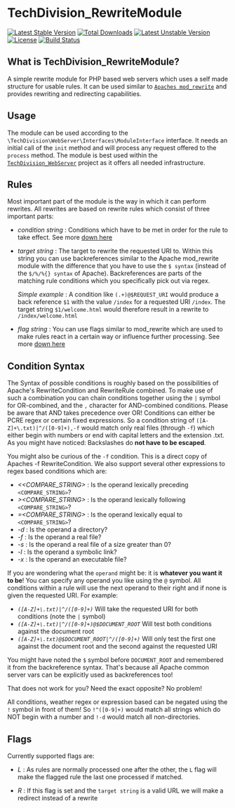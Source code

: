 TechDivision_RewriteModule
==========================

[![Latest Stable Version](https://poser.pugx.org/techdivision/rewritemodule/v/stable.png)](https://packagist.org/packages/techdivision/rewritemodule) [![Total Downloads](https://poser.pugx.org/techdivision/rewritemodule/downloads.png)](https://packagist.org/packages/techdivision/rewritemodule) [![Latest Unstable Version](https://poser.pugx.org/techdivision/rewritemodule/v/unstable.png)](https://packagist.org/packages/techdivision/rewritemodule) [![License](https://poser.pugx.org/techdivision/rewritemodule/license.png)](https://packagist.org/packages/techdivision/rewritemodule) [![Build Status](https://travis-ci.org/techdivision/TechDivision_RewriteModule.png)](https://travis-ci.org/techdivision/TechDivision_RewriteModule)

What is TechDivision_RewriteModule?
-----------------

A simple rewrite module for PHP based web servers which uses a self made structure for usable rules.
It can be used similar to [`Apaches mod_rewrite`](<http://httpd.apache.org/docs/current/mod/mod_rewrite.html>) and
provides rewriting and redirecting capabilities.

Usage
-----------------
The module can be used according to the `\TechDivision\WebServer\Interfaces\ModuleInterface` interface.
It needs an initial call of the `init` method and will process any request offered to the `process` method.
The module is best used within the [`TechDivision_WebServer`](<https://github.com/techdivision/TechDivision_WebServer>)
project as it offers all needed infrastructure.

Rules
-----------------
Most important part of the module is the way in which it can perform rewrites. All rewrites are based on rewrite rules
which consist of three important parts:

- *condition string* : Conditions which have to be met in order for the rule to take effect. See more [down here](<#condition-syntax>)

- *target string* : The target to rewrite the requested URI to. Within this string you can use backreferences similar
    to the Apache mod_rewrite module with the difference that you have to use the `$ syntax`
    (instead of the `$/%/%{} syntax` of Apache).
    Backreferences are parts of the matching rule conditions which you specifically pick out via regex.

    *Simple example* : A condition like `(.+)@$REQUEST_URI` would produce a back reference `$1` with the value `/index`
        for a requested URI `/index`. The target string `$1/welcome.html` would therefore result in a rewrite to `/index/welcome.html`

- *flag string* : You can use flags similar to mod_rewrite which are used to make rules react in a certain way or
    influence further processing. See more [down here](<#flags>)

Condition Syntax
-----------------
The Syntax of possible conditions is roughly based on the possibilities of Apache's RewriteCondition and RewriteRule
combined.
To make use of such a combination you can chain conditions together using the `|` symbol for OR-combined, and the `,`
character for AND-combined conditions.
Please be aware that AND takes precedence over OR!
Conditions can either be PCRE regex or certain fixed expressions.
So a condition string of `([A-Z]+\.txt)|^/([0-9]+),-f` would match only real files (through `-f`) which either begin
with numbers or end with capital letters and the extension .txt.
As you might have noticed: Backslashes do **not have to be escaped**.

You might also be curious of the `-f` condition.
This is a direct copy of Apaches -f RewriteCondition.
We also support several other expressions to regex based conditions which are:

 - *<<COMPARE_STRING>* : Is the operand lexically preceding `<COMPARE_STRING>`?
 - *><COMPARE_STRING>* : Is the operand lexically following `<COMPARE_STRING>`?
 - *=<COMPARE_STRING>* : Is the operand lexically equal to `<COMPARE_STRING>`?
 - *-d* : Is the operand a directory?
 - *-f* : Is the operand a real file?
 - *-s* : Is the operand a real file of a size greater than 0?
 - *-l* : Is the operand a symbolic link?
 - *-x* : Is the operand an executable file?

If you are wondering what the `operand` might be: it is **whatever you want it to be**!
You can specify any operand you like using the `@` symbol.
All conditions within a rule will use the next operand to their right and if none is given the requested URI.
For example:

- *`([A-Z]+\.txt)|^/([0-9]+)`* Will take the requested URI for both conditions (note the `|` symbol)
- *`([A-Z]+\.txt)|^/([0-9]+)@$DOCUMENT_ROOT`* Will test both conditions against the document root
- *`([A-Z]+\.txt)@$DOCUMENT_ROOT|^/([0-9]+)`* Will only test the first one against the document root and the second against the requested URI

You might have noted the `$` symbol before `DOCUMENT_ROOT` and remembered it from the backreference syntax.
That's because all Apache common server vars can be explicitly used as backreferences too!

That does not work for you? Need the exact opposite? No problem!

All conditions, weather regex or expression based can be negated using the `!` symbol in front of them!
So `!^([0-9]+)` would match all strings which do NOT begin with a number and `!-d` would match all non-directories.

Flags
-----------------
Currently supported flags are:

- *L* : As rules are normally processed one after the other, the `L` flag will make the flagged rule the last one processed
    if matched.

- *R* : If this flag is set and the `target string` is a valid URL we will make a redirect instead of a rewrite